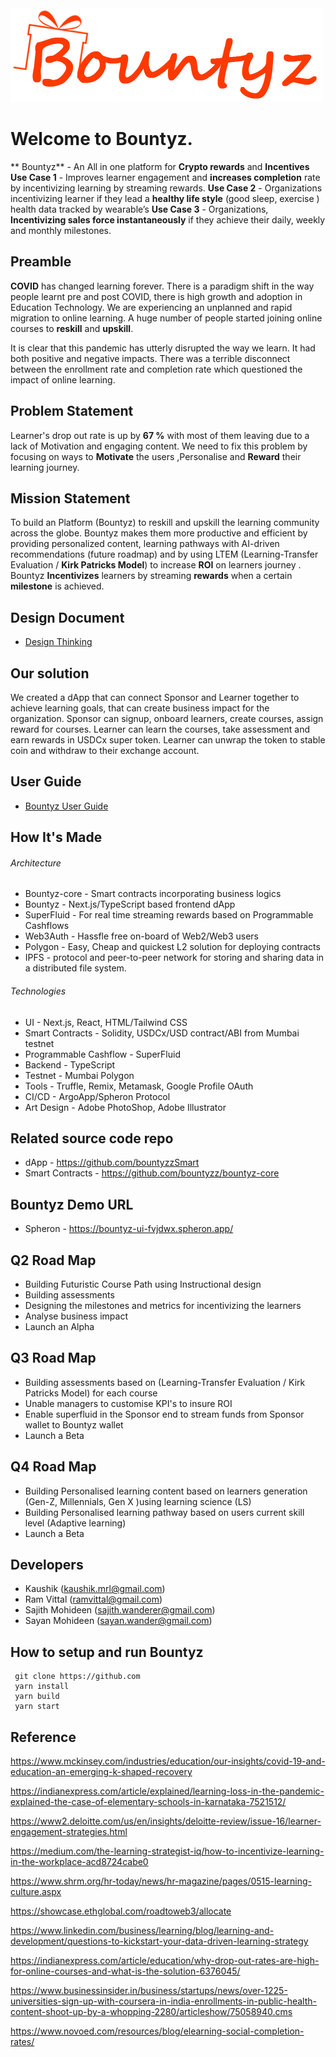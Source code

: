 <img src="./public/logo9.png" class="center"/>

# Welcome to Bountyz.
** Bountyz** - An All in one platform for **Crypto rewards** and **Incentives** 
**Use Case 1** - Improves learner engagement and **increases completion** rate by incentivizing learning by streaming rewards.
**Use Case 2** -  Organizations incentivizing learner if they lead a **healthy life style** (good sleep, exercise ) health data tracked by wearable’s
**Use Case 3** -  Organizations, **Incentivizing sales force instantaneously** if they achieve their daily, weekly and monthly milestones.
## Preamble 

**COVID** has changed learning forever. There is a paradigm shift in the way people learnt pre and post COVID, there is high growth and adoption in Education Technology. We are experiencing an unplanned and rapid migration to online learning. A huge number of people started joining online courses to **reskill** and **upskill**.

It is clear that this pandemic has utterly disrupted the way we learn. It had both positive and negative impacts. There was a terrible disconnect between the enrollment rate and completion rate which questioned the impact of online learning.

## Problem Statement

Learner's drop out rate is up by **67 %** with most of them leaving due to a lack of Motivation and engaging content. We need to fix this problem by focusing on ways to **Motivate** the users ,Personalise and **Reward** their learning journey.

## Mission Statement 

To build an Platform (Bountyz) to reskill and upskill the learning community across the globe. Bountyz makes them more productive and efficient by providing personalized content, learning pathways with AI-driven recommendations (future roadmap) and by using LTEM (Learning-Transfer Evaluation / **Kirk Patricks Model**) to increase **ROI** on learners journey . Bountyz **Incentivizes** learners by streaming **rewards** when a certain **milestone** is achieved.

## Design Document
* [Design Thinking](https://github.com/ramvittalkumar/Bountyz/blob/main/docs/design.md)

## Our solution
We created a dApp that can connect Sponsor and Learner together to achieve learning goals, that can create business impact for the organization. Sponsor can signup, onboard learners, create courses, assign reward for courses. Learner can learn the courses, take assessment and earn rewards in USDCx super token. Learner can unwrap the token to stable coin and withdraw to their exchange account.

## User Guide
* [Bountyz User Guide](https://github.com/ramvittalkumar/Bountyz/blob/main/docs/userguide.md)

## How It's Made

###### Architecture

- Bountyz-core - Smart contracts incorporating business logics
- Bountyz - Next.js/TypeScript based frontend dApp
- SuperFluid - For real time streaming rewards based on Programmable Cashflows
- Web3Auth - Hassfle free on-board of Web2/Web3 users
- Polygon - Easy, Cheap and quickest L2 solution for deploying contracts
- IPFS - protocol and peer-to-peer network for storing and sharing data in a distributed file system.
###### Technologies

- UI - Next.js, React, HTML/Tailwind CSS
- Smart Contracts - Solidity, USDCx/USD contract/ABI from Mumbai testnet
- Programmable Cashflow - SuperFluid
- Backend - TypeScript
- Testnet - Mumbai Polygon
- Tools - Truffle, Remix, Metamask, Google Profile OAuth
- CI/CD - ArgoApp/Spheron Protocol
- Art Design - Adobe PhotoShop, Adobe Illustrator

## Related source code repo

* dApp - https://github.com/bountyzzSmart
* Smart Contracts - https://github.com/bountyzz/bountyz-core

## Bountyz Demo URL
* Spheron - https://bountyz-ui-fvjdwx.spheron.app/

##  Q2 Road Map

* Building Futuristic Course Path using Instructional design
* Building assessments
* Designing the milestones and metrics for incentivizing the learners
* Analyse business impact
* Launch an Alpha 

##  Q3 Road Map

* Building assessments based on (Learning-Transfer Evaluation / Kirk Patricks Model) for each course
* Unable managers to customise KPI's to insure ROI 
* Enable superfluid in the Sponsor end to stream funds from Sponsor wallet to Bountyz wallet
* Launch a Beta

##  Q4 Road Map

* Building Personalised learning content based on learners generation (Gen-Z, Millennials, Gen X )using learning science (LS)
* Building Personalised learning pathway based on users current skill level (Adaptive learning)
* Launch a Beta

## Developers

* Kaushik (kaushik.mrl@gmail.com)
* Ram Vittal (ramvittal@gmail.com)
* Sajith Mohideen (sajith.wanderer@gmail.com)
* Sayan Mohideen (sayan.wander@gmail.com)

## How to setup and run Bountyz
```
 git clone https://github.com
 yarn install
 yarn build
 yarn start

```

## Reference

https://www.mckinsey.com/industries/education/our-insights/covid-19-and-education-an-emerging-k-shaped-recovery

https://indianexpress.com/article/explained/learning-loss-in-the-pandemic-explained-the-case-of-elementary-schools-in-karnataka-7521512/

https://www2.deloitte.com/us/en/insights/deloitte-review/issue-16/learner-engagement-strategies.html

https://medium.com/the-learning-strategist-iq/how-to-incentivize-learning-in-the-workplace-acd8724cabe0

https://www.shrm.org/hr-today/news/hr-magazine/pages/0515-learning-culture.aspx

https://showcase.ethglobal.com/roadtoweb3/allocate

https://www.linkedin.com/business/learning/blog/learning-and-development/questions-to-kickstart-your-data-driven-learning-strategy

https://indianexpress.com/article/education/why-drop-out-rates-are-high-for-online-courses-and-what-is-the-solution-6376045/

https://www.businessinsider.in/business/startups/news/over-1225-universities-sign-up-with-coursera-in-india-enrollments-in-public-health-content-shoot-up-by-a-whopping-2280/articleshow/75058940.cms

https://www.novoed.com/resources/blog/elearning-social-completion-rates/

